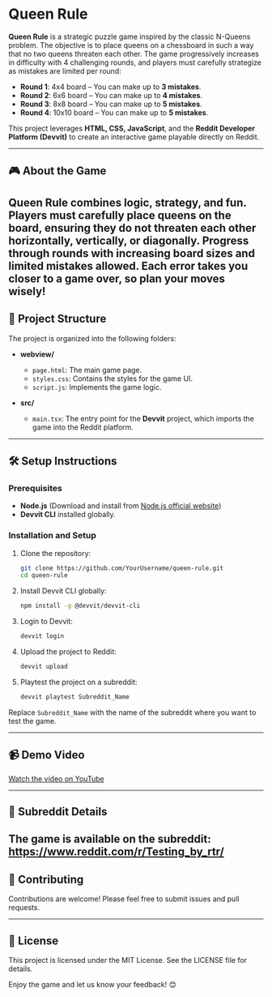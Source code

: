 # Queen Rule  

**Queen Rule** is a strategic puzzle game inspired by the classic N-Queens problem. The objective is to place queens on a chessboard in such a way that no two queens threaten each other. The game progressively increases in difficulty with 4 challenging rounds, and players must carefully strategize as mistakes are limited per round:  

- **Round 1**: 4x4 board – You can make up to **3 mistakes**.  
- **Round 2**: 6x6 board – You can make up to **4 mistakes**.  
- **Round 3**: 8x8 board – You can make up to **5 mistakes**.  
- **Round 4**: 10x10 board – You can make up to **5 mistakes**.  

This project leverages **HTML, CSS, JavaScript**, and the **Reddit Developer Platform (Devvit)** to create an interactive game playable directly on Reddit.  

---

## 🎮 About the Game  
**Queen Rule** combines logic, strategy, and fun. Players must carefully place queens on the board, ensuring they do not threaten each other horizontally, vertically, or diagonally. Progress through rounds with increasing board sizes and limited mistakes allowed. Each error takes you closer to a game over, so plan your moves wisely!  
---

## 🚀 Project Structure  
The project is organized into the following folders:  

- **webview/**  
  - `page.html`: The main game page.  
  - `styles.css`: Contains the styles for the game UI.  
  - `script.js`: Implements the game logic.  

- **src/**  
  - `main.tsx`: The entry point for the **Devvit** project, which imports the game into the Reddit platform.  

---

## 🛠️ Setup Instructions  

### Prerequisites  
- **Node.js** (Download and install from [Node.js official website](https://nodejs.org))  
- **Devvit CLI** installed globally.  

### Installation and Setup  
1. Clone the repository:  
   ```bash  
   git clone https://github.com/YourUsername/queen-rule.git  
   cd queen-rule  
   ```  

2. Install Devvit CLI globally:  
   ```bash  
   npm install -g @devvit/devvit-cli  
   ```  

3. Login to Devvit:  
   ```bash  
   devvit login  
   ```  

4. Upload the project to Reddit:  
   ```bash  
   devvit upload  
   ```  

5. Playtest the project on a subreddit:  
   ```bash  
   devvit playtest Subreddit_Name  
   ```  

Replace `Subreddit_Name` with the name of the subreddit where you want to test the game.  

---

## 📹 Demo Video  

[Watch the video on YouTube](https://www.youtube.com/embed/FUVwZr3QlE4?si=u_Ly3pdMIuSa0OdK)

---

## 📢 Subreddit Details  
The game is available on the subreddit:  
https://www.reddit.com/r/Testing_by_rtr/
---

## 🤝 Contributing  
Contributions are welcome! Please feel free to submit issues and pull requests.  

---

## 📄 License  
This project is licensed under the MIT License. See the LICENSE file for details.  

Enjoy the game and let us know your feedback! 😊  
